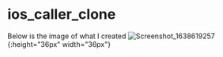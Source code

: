 # ios_caller_clone

Below is the image of what I created
![Screenshot_1638619257](https://user-images.githubusercontent.com/79772304/144708692-9309c88b-904b-4405-830a-c6c3c3a9cf51.png){:height="36px" width="36px"}
